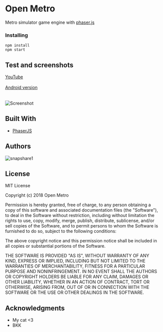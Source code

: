 # Open Metro

Metro simulator game engine with [phaser.js](https://phaser.io/)

### Installing

```
npm install
npm start
```
## Test and screenshots

[YouTube](https://www.youtube.com/watch?v=kOc3NI5FMaQ) <br /><br />
[Android version](https://play.google.com/store/apps/details?id=com.lazyripley.metrohun)<br /><br /><br />
![Screenshot](https://image.prntscr.com/image/RitVHr-cSTWjHgsxUFnLjg.png)

## Built With

* [PhaserJS](https://phaser.io/)

## Authors

![snapshare1](http://www.bsns.website/assets/images/promo/bsns_csik.jpg)

## License

MIT License

Copyright (c) 2018 Open Metro

Permission is hereby granted, free of charge, to any person obtaining a copy
of this software and associated documentation files (the "Software"), to deal
in the Software without restriction, including without limitation the rights
to use, copy, modify, merge, publish, distribute, sublicense, and/or sell
copies of the Software, and to permit persons to whom the Software is
furnished to do so, subject to the following conditions:

The above copyright notice and this permission notice shall be included in all
copies or substantial portions of the Software.

THE SOFTWARE IS PROVIDED "AS IS", WITHOUT WARRANTY OF ANY KIND, EXPRESS OR
IMPLIED, INCLUDING BUT NOT LIMITED TO THE WARRANTIES OF MERCHANTABILITY,
FITNESS FOR A PARTICULAR PURPOSE AND NONINFRINGEMENT. IN NO EVENT SHALL THE
AUTHORS OR COPYRIGHT HOLDERS BE LIABLE FOR ANY CLAIM, DAMAGES OR OTHER
LIABILITY, WHETHER IN AN ACTION OF CONTRACT, TORT OR OTHERWISE, ARISING FROM,
OUT OF OR IN CONNECTION WITH THE SOFTWARE OR THE USE OR OTHER DEALINGS IN THE
SOFTWARE.

## Acknowledgments

* My cat <3
* BKK
